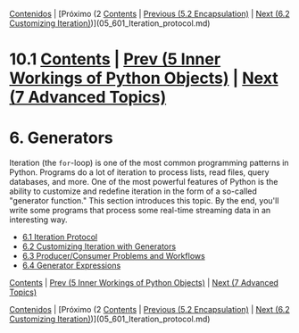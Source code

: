 [Contenidos](../Contenidos.md) \| [Próximo (2 [Contents](../Contents.md) \| [Previous (5.2 Encapsulation)](../05_Object_model/02_Classes_encapsulation.md) \| [Next (6.2 Customizing Iteration)](02_Customizing_iteration.md))](05_601_Iteration_protocol.md)

# 10.1 [Contents](../Contents.md) \| [Prev (5 Inner Workings of Python Objects)](../05_Object_model/00_Overview.md) \| [Next (7 Advanced Topics)](../07_Advanced_Topics/00_Overview.md)

# 6. Generators

Iteration (the `for`-loop) is one of the most common programming
patterns in Python.  Programs do a lot of iteration to process lists,
read files, query databases, and more.  One of the most powerful
features of Python is the ability to customize and redefine iteration
in the form of a so-called "generator function."  This section
introduces this topic.  By the end, you'll write some programs that
process some real-time streaming data in an interesting way.

* [6.1 Iteration Protocol](01_Iteration_protocol.md)
* [6.2 Customizing Iteration with Generators](02_Customizing_iteration.md)
* [6.3 Producer/Consumer Problems and Workflows](03_Producers_consumers.md)
* [6.4 Generator Expressions](04_More_generators.md)

[Contents](../Contents.md) \| [Prev (5 Inner Workings of Python Objects)](../05_Object_model/00_Overview.md) \| [Next (7 Advanced Topics)](../07_Advanced_Topics/00_Overview.md)


[Contenidos](../Contenidos.md) \| [Próximo (2 [Contents](../Contents.md) \| [Previous (5.2 Encapsulation)](../05_Object_model/02_Classes_encapsulation.md) \| [Next (6.2 Customizing Iteration)](02_Customizing_iteration.md))](05_601_Iteration_protocol.md)

